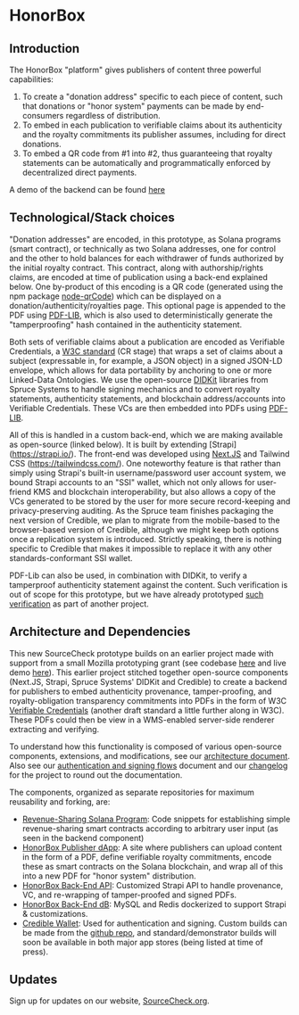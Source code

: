 # HonorBox

## Introduction

The HonorBox "platform" gives publishers of content three powerful capabilities:
1. To create a "donation address" specific to each piece of content, such that donations or "honor system" payments can be made by end-consumers regardless of distribution.
2. To embed in each publication to verifiable claims about its authenticity and the royalty commitments its publisher assumes, including for direct donations.
3. To embed a QR code from #1 into #2, thus guaranteeing that royalty statements can be automatically and programmatically enforced by decentralized direct payments.

A demo of the backend can be found [here](https://api.honorbox.network/)

## Technological/Stack choices

"Donation addresses" are encoded, in this prototype, as Solana programs (smart contract), or technically as two Solana addresses, one for control and the other to hold balances for each withdrawer of funds authorized by the initial royalty contract. This contract, along with authorship/rights claims, are encoded at time of publication using a back-end explained below. One by-product of this encoding is a QR code (generated using the npm package [node-qrCode](https://github.com/soldair/node-qrcode)) which can be displayed on a donation/authenticity/royalties page. This optional page is appended to the PDF using [PDF-LIB](https://pdf-lib.js.org/), which is also used to deterministically generate the "tamperproofing" hash contained in the authenticity statement.

Both sets of verifiable claims about a publication are encoded as Verifiable Credentials, a [W3C standard](https://www.w3.org/TR/vc-data-model/) (CR stage) that wraps a set of claims about a subject (expressable in, for example, a JSON object) in a signed JSON-LD envelope, which allows for data portability by anchoring to one or more Linked-Data Ontologies. We use the open-source [DIDKit](https://spruceid.dev/docs/didkit/) libraries from Spruce Systems to handle signing mechanics and to convert royalty statements, authenticity statements, and blockchain address/accounts into Verifiable Credentials. These VCs are then embedded into PDFs using [PDF-LIB](https://pdf-lib.js.org/).

All of this is handled in a custom back-end, which we are making available as open-source (linked below). It is built by extending [Strapi] (https://strapi.io/). The front-end was developed using [Next.JS](https://nextjs.org/) and Tailwind CSS (https://tailwindcss.com/).  One noteworthy feature is that rather than simply using Strapi's built-in username/password user account system, we bound Strapi accounts to an "SSI" wallet, which not only allows for user-friend KMS and blockchain interoperability, but also allows a copy of the VCs generated to be stored by the user for more secure record-keeping and privacy-preserving auditing. As the Spruce team finishes packaging the next version of Credible, we plan to migrate from the mobile-based to the browser-based version of Credible, although we might keep both options once a replication system is introduced. Strictly speaking, there is nothing specific to Credible that makes it impossible to replace it with any other standards-conformant SSI wallet. 

PDF-Lib can also be used, in combination with DIDKit, to verify a tamperproof authenticity statement against the content. Such verification is out of scope for this prototype, but we have already prototyped [such verification](https://github.com/SourceCheckOrg/wms-ssi-preview) as part of another project.

## Architecture and Dependencies

This new SourceCheck prototype builds on an earlier project made with support from a small Mozilla prototyping grant (see codebase [here](https://github.com/SourceCheckOrg/wms-ssi-prototype) and live demo [here](https://wms.sourcecheck.org/)). This earlier project stitched together open-source components (Next.JS, Strapi, Spruce Systems' DIDKit and Credible) to create a backend for publishers to embed authenticity provenance, tamper-proofing, and royalty-obligation transparency commitments into PDFs in the form of W3C [Verifiable Credentials](https://www.w3.org/TR/vc-data-model/) (another draft standard a little further along in W3C). These PDFs could then be view in a WMS-enabled server-side renderer extracting and verifying.

To understand how this functionality is composed of various open-source components, extensions, and modifications, see our [architecture document](architecture.md).  Also see our [authentication and signing flows](flows.md) document and our [changelog](CHANGELOG.md) for the project to round out the documentation.

The components, organized as separate repositories for maximum reusability and forking,  are:
* [Revenue-Sharing Solana Program](https://github.com/SourceCheckOrg/revenue-sharing-solana): Code snippets for establishing simple revenue-sharing smart contracts according to arbitrary user input (as seen in the backend component)
* [HonorBox Publisher dApp](https://github.com/SourceCheckOrg/honorbox-ui): A site where publishers can upload content in the form of a PDF, define verifiable royalty commitments, encode these as smart contracts on the Solana blockchain, and wrap all of this into a new PDF for "honor system" distribution.
* [HonorBox Back-End API](https://github.com/SourceCheckOrg/honorbox-api): Customized Strapi API to handle provenance, VC, and re-wrapping of tamper-proofed and signed PDFs.
* [HonorBox Back-End dB](https://github.com/SourceCheckOrg/honorbox-db): MySQL and Redis dockerized to support Strapi & customizations.
* [Credible Wallet](https://spruceid.dev/docs/credible/): Used for authentication and signing. Custom builds can be made from the [github repo](https://github.com/spruceid/credible/), and standard/demonstrator builds will soon be available in both major app stores (being listed at time of press).

## Updates

Sign up for updates on our website, [SourceCheck.org](https://sourcecheck.org/).
